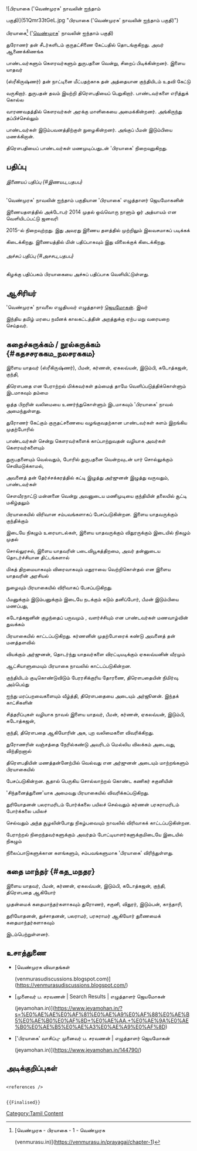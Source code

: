 ![பிரயாகை (\'வெண்முரசு' நாவலின் ஐந்தாம்
பகுதி)](51Qmr33tGeL.jpg "பிரயாகை ('வெண்முரசு’ நாவலின் ஐந்தாம் பகுதி)")
பிரயாகை[^1] (\'[வெண்முரசு](வெண்முரசு "wikilink")' நாவலின் ஐந்தாம் பகுதி)
துரோணர் தன் சீடர்களிடம் குருதட்சிணை கேட்பதில் தொடங்குகிறது. அவர் ஆணைக்கிணங்க
பாண்டவர்களும் கௌரவர்களும் துருபதனை வென்று, சிறைப் பிடிக்கின்றனர். இளைய யாதவர்
(ஸ்ரீகிருஷ்ணர்) தன் நாட்டினை மீட்பதற்காக தன் அத்தையான குந்தியிடம் உதவி கேட்டு
வருகிறார். துருபதன் தவம் இயற்றி திரௌபதியைப் பெறுகிறார். பாண்டவர்களை எரித்துக் கொல்ல
வாரணவதத்தில் கௌரவர்கள் அரக்கு மாளிகையை அமைக்கின்றனர். அங்கிருந்து தப்பிச்செல்லும்
பாண்டவர்கள் இடும்பவனத்திற்குள் நுழைகின்றனர். அங்குப் பீமன் இடும்பியை மணக்கிறான்.
திரௌபதியைப் பாண்டவர்கள் மணமுடிப்பதுடன் \'பிரயாகை' நிறைவுறுகிறது.

## பதிப்பு

###### இணையப் பதிப்பு {#இணயப_பதபப}

\'வெண்முரசு' நாவலின் ஐந்தாம் பகுதியான \'பிரயாகை' எழுத்தாளர் ஜெயமோகனின்
இணையதளத்தில் அக்டோபர் 2014 முதல் ஒவ்வொரு நாளும் ஓர் அத்யாயம் என வெளியிடப்பட்டு ஜனவரி
2015-ல் நிறைவுற்றது. இது அவரது இணைய தளத்தில் முற்றிலும் இலவசமாகப் படிக்கக்
கிடைக்கிறது. இணையத்தில் மின் பதிப்பாகவும் இது விலைக்குக் கிடைக்கிறது.

###### அச்சுப் பதிப்பு {#அசசப_பதபப}

கிழக்கு பதிப்பகம் பிரயாகையை அச்சுப் பதிப்பாக வெளியிட்டுள்ளது.

## ஆசிரியர்

\'வெண்முரசு' நாவலை எழுதியவர் எழுத்தாளர் [ஜெயமோகன்](ஜெயமோகன் "wikilink"). இவர்
இந்திய தமிழ் மரபை நவீனக் காலகட்டத்தின் அறத்துக்கு ஏற்ப மறு வரையறை செய்தவர்.

## கதைச்சுருக்கம் / நூல்சுருக்கம் {#கதசசரககம_நலசரககம}

இளைய யாதவர் (ஸ்ரீகிருஷ்ணர்), பீமன், கர்ணன், ஏகலவ்யன், இடும்பி, கடோத்கஜன், குந்தி,
திரௌபதை என பேராற்றல் மிக்கவர்கள் தம்மைத் தாமே வெளிப்படுத்திக்கொள்ளும் இடமாகவும் தம்மை
ஒத்த பிறரின் வலிமையை உணர்ந்துகொள்ளும் இடமாகவும் \'பிரயாகை' நாவல் அமைந்துள்ளது.

துரோணர் கேட்கும் குருதட்சணையை வழங்குவதற்கான பாண்டவர்கள் களம் இறங்கிய முதற்போரில்
பாண்டவர்கள் சென்று கௌரவர்களைக் காப்பாற்றுவதன் வழியாக அவர்கள் கௌரவர்களையும்
துருபதனையும் வெல்வதும், போரில் துருபதனை வென்றவுடன் யார் சொல்லுக்கும் செவிமடுக்காமல்,
அவனைத் தன் தேர்ச்சக்கரத்தில் கட்டி இழுத்து அர்ஜுனன் இழுத்து வருவதும், பாண்டவர்கள்
சௌவீரநாட்டு மன்னனை வென்று அவனுடைய மணிமுடியை குந்தியின் தலையில் சூட்டி மகிழ்தலும்
பிரயாகையில் விரிவான சம்பவங்களாகப் பேசப்படுகின்றன. இளைய யாதவருக்கும் குந்திக்கும்
இடையே நிகழும் உரையாடல்கள், இளைய யாதவருக்கும் விதுரருக்கும் இடையில் நிகழும் முதல்
சொல்லுரசல், இளைய யாதவரின் படைவியூகத்திறமை, அவர் தன்னுடைய தொடர்ச்சியான திட்டங்களால்
மிகத் திறமையாகவும் விரைவாகவும் மதுராவை வெற்றிகொள்தல் என இளைய யாதவரின் அரசியல்
நுழைவும் பிரயாகையில் விரிவாகப் பேசப்படுகிறது.

பீமனுக்கும் இடும்பனுக்கும் இடையே நடக்கும் கடும் தனிப்போர், பீமன் இடும்பியை மணப்பது,
கடோத்கஜனின் குழந்தைப் பருவமும் , வளர்ச்சியும் என பாண்டவர்கள் மணவாழ்வின் துவக்கம்
பிரயாகையில் காட்டப்படுகிறது. கர்ணனின் முதற்போரைக் கண்டு அவனைத் தன் மனத்தளவில்
வியக்கும் அர்ஜுனன், தொடர்ந்து யாதவர்களை விரட்டியடிக்கும் ஏகலவ்யனின் வீரமும்
ஆட்சியாளுமையும் பிரயாகை நாவலில் காட்டப்படுகின்றன.

குந்தியிடம் குடிகொண்டுவிடும் பேரரசிக்குரிய தோரணை, திரௌபதையின் நிமிர்வு. அம்பெய்து
ஐந்து மரப்பறவைகளையும் வீழ்த்தி, திரௌபதையை அடையும் அர்ஜூனன். இந்தக் காட்சிகளின்
சித்தரிப்புகள் வழியாக நாவல் இளைய யாதவர், பீமன், கர்ணன், ஏகலவ்யன், இடும்பி, கடோத்கஜன்,
குந்தி, திரௌபதை ஆகியோரின் அக, புற வலிமைகளை விவரிக்கிறது.

துரோணரின் வஞ்சத்தை நேரில்கண்டு அவரிடம் மெல்லிய விலக்கம் அடைவது, விற்திறனால்
திரெளபதியின் மணத்தன்னேற்பில் வெல்வது என அர்ஜுனன் அடையும் மாற்றங்களும் பிரயாகையில்
பேசப்படுகின்றன. சூதால் பெருகிய சொல்லாற்றல் கொண்ட கணிகர் சகுனியின்
\'சிந்தனைத்துணை'யாக அமைவது பிரயாகையில் விவரிக்கப்படுகிறது.

துரியோதனன் பலராமரிடம் போர்க்கலை பயிலச் செல்வதும் கர்ணன் பரசுராமரிடம் போர்க்கலை பயிலச்
செல்வதும் அந்த சூழலின்போது நிகழ்பவையும் நாவலில் விரிவாகக் காட்டப்படுகின்றன.

பேராற்றல் நிறைந்தவர்களுக்கும் அவர்தம் போட்டியாளர்களுக்குமிடையே இடையில் நிகழும்
நிலைப்பாடுகளுக்கான களங்களும், சம்பவங்களுமாக \'பிரயாகை' விரிந்துள்ளது.

## கதை மாந்தர் {#கத_மநதர}

இளைய யாதவர், பீமன், கர்ணன், ஏகலவ்யன், இடும்பி, கடோத்கஜன், குந்தி, திரௌபதை ஆகியோர்
முதன்மைக் கதைமாந்தர்களாகவும் துரோணர், சகுனி, விதுரர், இடும்பன், காந்தாரி,
துரியோதனன், துச்சாதனன், பலராமர், பரசுராமர் ஆகியோர் துணைமைக் கதைமாந்தர்களாகவும்
இடம்பெற்றுள்ளனர்.

## உசாத்துணை

-   [வெண்முரசு விவாதங்கள்
    (venmurasudiscussions.blogspot.com)](https://venmurasudiscussions.blogspot.com/)
-   [முனைவர் ப. சரவணன் \| Search Results \| எழுத்தாளர் ஜெயமோகன்
    (jeyamohan.in)](https://www.jeyamohan.in/?s=%E0%AE%AE%E0%AF%81%E0%AE%A9%E0%AF%88%E0%AE%B5%E0%AE%B0%E0%AF%8D+%E0%AE%AA.+%E0%AE%9A%E0%AE%B0%E0%AE%B5%E0%AE%A3%E0%AE%A9%E0%AF%8D)
-   [\'பிரயாகை' வாசிப்பு- முனைவர் ப. சரவணன் \| எழுத்தாளர் ஜெயமோகன்
    (jeyamohan.in)](https://www.jeyamohan.in/144790/)

## அடிக்குறிப்புகள்

```{=html}
<references />
```
```{=mediawiki}
{{Finalised}}
```
[Category:Tamil Content](Category:Tamil_Content "wikilink")

[^1]: [வெண்முரசு - பிரயாகை - 1 - வெண்முரசு
    (venmurasu.in)](https://venmurasu.in/prayagai/chapter-1)
